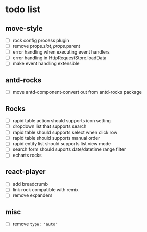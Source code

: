 # todo list

## move-style
- [ ] rock config process plugin
- [ ] remove props.$slot, props.$parent
- [ ] error handling when executing event handlers
- [ ] error handling in HttpRequestStore.loadData
- [ ] make event handling extensible

## antd-rocks
- [ ] move antd-component-convert out from antd-rocks package

## Rocks
- [ ] rapid table action should supports icon setting
- [ ] dropdown list that supports search
- [ ] rapid table should supports select when click row
- [ ] rapid table should supports manual order
- [ ] rapid entity list should supports list view mode
- [ ] search form should suports date/datetime range filter
- [ ] echarts rocks

## react-player
- [ ] add breadcrumb
- [ ] link rock compatible with remix
- [ ] remove expanders

## misc
- [ ] remove `type: 'auto'`